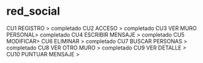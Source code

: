 # red_social
CU1 REGISTRO > completado
CU2 ACCESO > completado
CU3 VER MURO PERSONAL> completado
CU4 ESCRIBIR MENSAJE > completado
CU5 MODIFICAR>
CU6 ELIMINAR > completado
CU7 BUSCAR PERSONAS > completado
CU8 VER OTRO MURO > completado
CU9 VER DETALLE > 
CU10 PUNTUAR MENSAJE >
